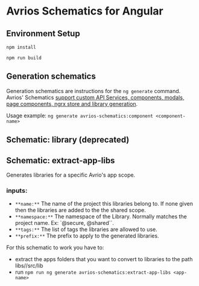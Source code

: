 # Avrios Schematics for Angular
 
 ## Environment Setup
 ``npm install``
 
 ``npm run build``
 
 ## Generation schematics
 Generation schematics are instructions for the ``ng generate`` command. Avrios' Schematics [support custom API Services, components, modals, page components, ngrx store and library generation](https://github.com/avrios/angular-schematics/blob/master/src/collection.json).

 Usage example:
 ``ng generate avrios-schematics:component <component-name>``

## Schematic: library (deprecated)

## Schematic: extract-app-libs
Generates libraries for a specific Avrio's app scope.

### inputs:
- `**name:**` The name of the project this libraries belong to. If none given then the libraries are added to the the shared scope.
- `**namespace:**` The namespace of the Library. Normally matches the project name. Ex: `@secure, @shared``.
- `**tags:**` The list of tags the libraries are allowed to use.
- `**prefix:**` The prefix to apply to the generated libraries.

For this schematic to work you have to:
- extract the apps folders that you want to convert to libraries to the path libs/<app-name>/src/lib
- run `npm run ng generate avrios-schematics:extract-app-libs <app-name>`